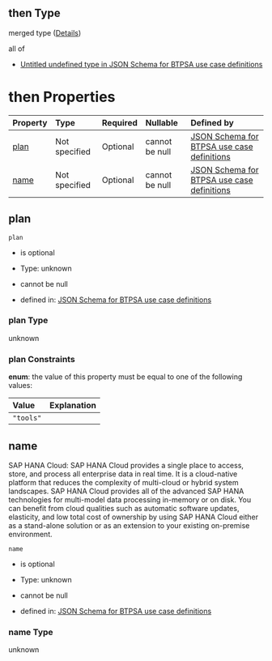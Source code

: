 ## then Type

merged type ([Details](btpsa-usecase-properties-services-items-allof-2-then-allof-23-then.md))

all of

*   [Untitled undefined type in JSON Schema for BTPSA use case definitions](btpsa-usecase-properties-services-items-allof-2-then-allof-23-then-allof-0.md "check type definition")

# then Properties

| Property      | Type          | Required | Nullable       | Defined by                                                                                                                                                                                                            |
| :------------ | :------------ | :------- | :------------- | :-------------------------------------------------------------------------------------------------------------------------------------------------------------------------------------------------------------------- |
| [plan](#plan) | Not specified | Optional | cannot be null | [JSON Schema for BTPSA use case definitions](btpsa-usecase-properties-services-items-allof-2-then-allof-23-then-properties-plan.md "undefined#/properties/services/items/allOf/2/then/allOf/23/then/properties/plan") |
| [name](#name) | Not specified | Optional | cannot be null | [JSON Schema for BTPSA use case definitions](btpsa-usecase-properties-services-items-allof-2-then-allof-23-then-properties-name.md "undefined#/properties/services/items/allOf/2/then/allOf/23/then/properties/name") |

## plan



`plan`

*   is optional

*   Type: unknown

*   cannot be null

*   defined in: [JSON Schema for BTPSA use case definitions](btpsa-usecase-properties-services-items-allof-2-then-allof-23-then-properties-plan.md "undefined#/properties/services/items/allOf/2/then/allOf/23/then/properties/plan")

### plan Type

unknown

### plan Constraints

**enum**: the value of this property must be equal to one of the following values:

| Value     | Explanation |
| :-------- | :---------- |
| `"tools"` |             |

## name

SAP HANA Cloud: SAP HANA Cloud provides a single place to access, store, and process all enterprise data in real time. It is a cloud-native platform that reduces the complexity of multi-cloud or hybrid system landscapes. SAP HANA Cloud provides all of the advanced SAP HANA technologies for multi-model data processing in-memory or on disk. You can benefit from cloud qualities such as automatic software updates, elasticity, and low total cost of ownership by using SAP HANA Cloud either as a stand-alone solution or as an extension to your existing on-premise environment.

`name`

*   is optional

*   Type: unknown

*   cannot be null

*   defined in: [JSON Schema for BTPSA use case definitions](btpsa-usecase-properties-services-items-allof-2-then-allof-23-then-properties-name.md "undefined#/properties/services/items/allOf/2/then/allOf/23/then/properties/name")

### name Type

unknown
